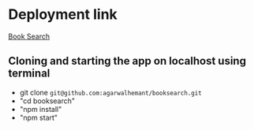 # Deployment link
[Book Search](https://booksearch-one.vercel.app/)

## Cloning and starting the app on localhost using terminal

- git clone `git@github.com:agarwalhemant/booksearch.git`
- "cd booksearch"
- "npm install"
- "npm start"